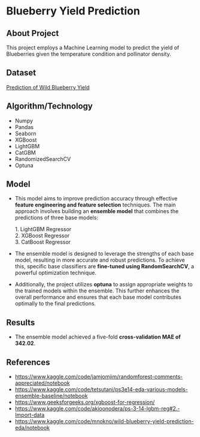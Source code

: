 # Blueberry Yield Prediction

## About Project

This project employs a Machine Learning model to predict the yield of Blueberries given the temperature condition and pollinator density.


## Dataset

[Prediction of Wild Blueberry Yield](https://www.kaggle.com/competitions/playground-series-s3e14/data "Prediction of Wild Blueberry Yield")

## Algorithm/Technology

* Numpy
* Pandas
* Seaborn
* XGBoost
* LightGBM
* CatGBM
* RandomizedSearchCV
* Optuna

## Model

* This model aims to improve prediction accuracy through effective **feature engineering and feature selection** techniques. The main approach involves building an **ensemble model** that combines the predictions of three base models: 

	1\. LightGBM Regressor</br>
	2\. XGBoost Regressor</br>
	3\. CatBoost Regressor

* The ensemble model is designed to leverage the strengths of each base model, resulting in more accurate and robust predictions. To achieve this, specific base classifiers are **fine-tuned using RandomSearchCV**, a powerful optimization technique.

* Additionally, the project utilizes **optuna** to assign appropriate weights to the trained models within the ensemble. This further enhances the overall performance and ensures that each base model contributes optimally to the final predictions.

## Results

* The ensemble model achieved a five-fold **cross-validation MAE of 342.02**.

## References

* https://www.kaggle.com/code/jamjomjim/randomforest-comments-appreciated/notebook
* https://www.kaggle.com/code/tetsutani/ps3e14-eda-various-models-ensemble-baseline/notebook
* https://www.geeksforgeeks.org/xgboost-for-regression/
* https://www.kaggle.com/code/akioonodera/ps-3-14-lgbm-reg#2.-Import-data
* https://www.kaggle.com/code/mnokno/wild-blueberry-yield-prediction-eda/notebook


